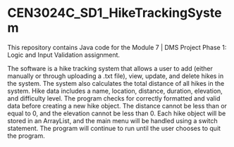 # CEN3024C_SD1_HikeTrackingSystem
This repository contains Java code for the Module 7 | DMS Project Phase 1: Logic and Input Validation assignment.

The software is a hike tracking system that allows a user to add (either manually or through uploading a .txt file), view, update, and delete hikes in the system. The system also calculates the total distance of all hikes in the system. Hike data includes a name, location, distance, duration, elevation, and difficulty level. The program checks for correctly formatted and valid data before creating a new hike object. The distance cannot be less than or equal to 0, and the elevation cannot be less than 0. Each hike object will be stored in an ArrayList, and the main menu will be handled using a switch statement. The program will continue to run until the user chooses to quit the program.
